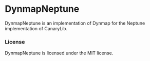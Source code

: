DynmapNeptune
=============

DynmapNeptune is an implementation of Dynmap for the Neptune implementation of CanaryLib.

### License
DynmapNeptune is licensed under the MIT license.
